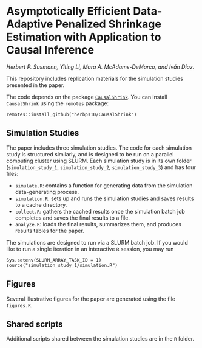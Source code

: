 # Asymptotically Efficient Data-Adaptive Penalized Shrinkage Estimation with Application to Causal Inference

_Herbert P. Susmann, Yiting Li, Mara A. McAdams-DeMarco, and Iván Díaz._

This repository includes replication materials for the simulation studies presented in the paper.

The code depends on the package [`CausalShrink`](https://github.com/herbps10/CausalShrink). You can install `CausalShrink` using the `remotes` package:
```
remotes::install_github("herbps10/CausalShrink")
```

## Simulation Studies

The paper includes three simulation studies. The code for each simulation study is structured similarly, and is designed to be run on a parallel computing cluster using SLURM. Each simulation study is in its own folder (`simulation_study_1`, `simulation_study_2`, `simulation_study_3`) and has four files:

- `simulate.R`: contains a function for generating data from the simulation data-generating process.
- `simulation.R`: sets up and runs the simulation studies and saves results to a cache directory.
- `collect.R`: gathers the cached results once the simulation batch job completes and saves the final results to a file.
- `analyze.R`: loads the final results, summarizes them, and produces results tables for the paper.

The simulations are designed to run via a SLURM batch job. If you would like to run a single iteration in an interactive `R` session, you may run
```
Sys.setenv(SLURM_ARRAY_TASK_ID = 1)
source("simulation_study_1/simulation.R")
```

## Figures

Several illustrative figures for the paper are generated using the file `figures.R`. 

## Shared scripts
Additional scripts shared between the simulation studies are in the `R` folder.
